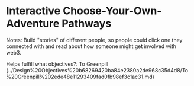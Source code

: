 # Interactive Choose-Your-Own-Adventure Pathways

Notes: Build "stories" of different people, so people could click one they connected with and read about how someone might get involved with web3.

Helps fulfill what objectives?: To Greenpill (../Design%20Objectives%20b68269420ba84e2380a2de968c35d4d8/To%20Greenpill%202ede48e11293409fad0fb98ef3c1ac31.md)